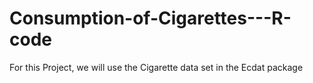 # Consumption-of-Cigarettes---R-code
For this Project, we will use the Cigarette data set in the Ecdat package
